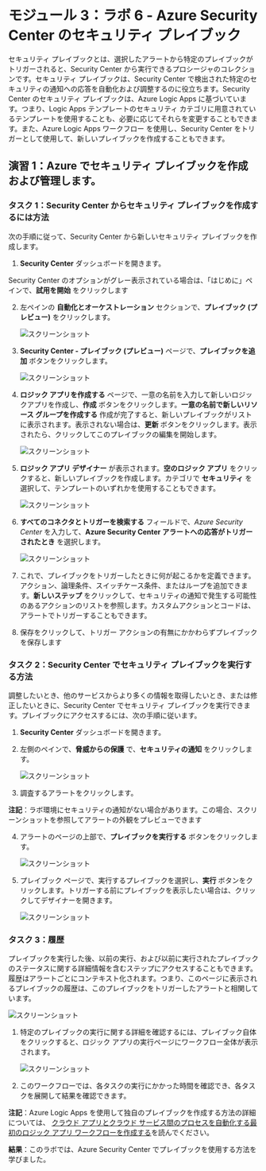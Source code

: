 ﻿---
lab:
    title: 'ラボ 6 - Azure Security Center のセキュリティ プレイブック'
    module: 'モジュール 3：セキュリティ操作の管理'
---

# モジュール 3：ラボ 6 - Azure Security Center のセキュリティ プレイブック


セキュリティ プレイブックとは、選択したアラートから特定のプレイブックがトリガーされると、Security Center から実行できるプロシージャのコレクションです。セキュリティ プレイブックは、Security Center で検出された特定のセキュリティの通知への応答を自動化および調整するのに役立ちます。Security Center のセキュリティ プレイブックは、Azure Logic Apps に基づいています。つまり、Logic Apps テンプレートのセキュリティ カテゴリに用意されているテンプレートを使用することも、必要に応じてそれらを変更することもできます。また、Azure Logic Apps ワークフロー を使用し、Security Center をトリガーとして使用して、新しいプレイブックを作成することもできます。

## 演習 1：Azure でセキュリティ プレイブックを作成および管理します。

### タスク 1：Security Center からセキュリティ プレイブックを作成するには方法


次の手順に従って、Security Center から新しいセキュリティ プレイブックを作成します。


1.  **Security Center** ダッシュボードを開きます。

Security Center のオプションがグレー表示されている場合は、「はじめに」ペインで、**試用を開始** をクリックします


2.  左ペインの **自動化とオーケストレーション** セクションで、**プレイブック (プレビュー)** をクリックします。

       ![スクリーンショット](../Media/Module-3/2323824c-6d1e-49e2-8049-ab853a302af7.png)

	

3.  **Security Center - プレイブック (プレビュー)** ページで、**プレイブックを追加** ボタンをクリックします。

     ![スクリーンショット](../Media/Module-3/76956e55-61a4-4e89-a938-03b57325b5b2.png)

 

4.  **ロジック アプリを作成する** ページで、一意の名前を入力して新しいロジックアプリを作成し、**作成** ボタンをクリックします。**一意の名前で新しいリソース グループを作成する** 作成が完了すると、新しいプレイブックがリストに表示されます。表示されない場合は、**更新** ボタンをクリックします。表示されたら、クリックしてこのプレイブックの編集を開始します。

      ![スクリーンショット](../Media/Module-3/b9f20273-106c-41f3-8d3e-799f3c637954.png)
    
5.  **ロジック アプリ デザイナー** が表示されます。**空のロジック アプリ** をクリックすると、新しいプレイブックを作成します。カテゴリで **セキュリティ** を選択して、テンプレートのいずれかを使用することもできます。

    ![スクリーンショット](../Media/Module-3/3b7e96eb-1e6f-405a-b7ac-152bcbf9da88.png)

6.  **すべてのコネクタとトリガーを検索する** フィールドで、*Azure Security Center* を入力して、**Azure Security Center アラートへの応答がトリガーされたとき** を選択します。

    ![スクリーンショット](../Media/Module-3/9f827605-40d1-483e-9669-dadb68008dbf.png)

7.  これで、プレイブックをトリガーしたときに何が起こるかを定義できます。アクション、論理条件、スイッチケース条件、またはループを追加できます。**新しいステップ** をクリックして、セキュリティの通知で発生する可能性のあるアクションのリストを参照します。カスタムアクションとコードは、アラートでトリガーすることもできます。

8.  保存をクリックして、トリガー アクションの有無にかかわらずプレイブックを保存します

### タスク 2：Security Center でセキュリティ プレイブックを実行する方法


調整したいとき、他のサービスからより多くの情報を取得したいとき、または修正したいときに、Security Center でセキュリティ プレイブックを実行できます。プレイブックにアクセスするには、次の手順に従います。


1.  **Security Center** ダッシュボードを開きます。

2.  左側のペインで、**脅威からの保護** で、**セキュリティの通知** をクリックします。

    ![スクリーンショット](../Media/Module-3/1c9a473b-0090-4a9c-9c30-eda15623fe37.png)

3.  調査するアラートをクリックします。


**注記**：ラボ環境にセキュリティの通知がない場合があります。この場合、スクリーンショットを参照してアラートの外観をプレビューできます


4.  アラートのページの上部で、**プレイブックを実行する** ボタンをクリックします。

    ![スクリーンショット](../Media/Module-3/47a7f035-517e-4773-bbeb-48e09bb4f618.png)
    
5.  プレイブック ページで、実行するプレイブックを選択し、**実行** ボタンをクリックします。トリガーする前にプレイブックを表示したい場合は、クリックしてデザイナーを開きます。

    ![スクリーンショット](../Media/Module-3/7d97e181-042d-4091-9d59-e32fe9ea5bdf.png)

### タスク 3：履歴


プレイブックを実行した後、以前の実行、および以前に実行されたプレイブックのステータスに関する詳細情報を含むステップにアクセスすることもできます。履歴はアラートごとにコンテキスト化されます。つまり、このページに表示されるプレイブックの履歴は、このプレイブックをトリガーしたアラートと相関しています。

   ![スクリーンショット](../Media/Module-3/7cd8ebd7-8eb9-432e-85de-6b3e1c23a402.png)

1.  特定のプレイブックの実行に関する詳細を確認するには、プレイブック自体をクリックすると、ロジック アプリの実行ページにワークフロー全体が表示されます。

     ![スクリーンショット](../Media/Module-3/9c88adfc-7634-4b4d-bf86-570415b2789d.png)

2.  このワークフローでは、各タスクの実行にかかった時間を確認でき、各タスクを展開して結果を確認できます。


**注記**：Azure Logic Apps を使用して独自のプレイブックを作成する方法の詳細については、 [クラウド アプリとクラウド サービス間のプロセスを自動化する最初のロジック アプリ ワークフローを作成する](https://docs.microsoft.com/azure/logic-apps/logic-apps-create-a-logic-app)を読んでください。




**結果**：このラボでは、Azure Security Center でプレイブックを使用する方法を学びました。

